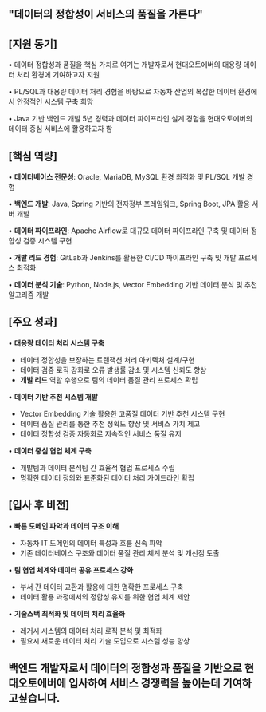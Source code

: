 ## **"데이터의 정합성이 서비스의 품질을 가른다"**


## \[지원 동기\]

• 데이터 정합성과 품질을 핵심 가치로 여기는 개발자로서 현대오토에버의 대용량 데이터 처리 환경에 기여하고자 지원 

• PL/SQL과 대용량 데이터 처리 경험을 바탕으로 자동차 산업의 복잡한 데이터 환경에서 안정적인 시스템 구축 희망 

• Java 기반 백엔드 개발 5년 경력과 데이터 파이프라인 설계 경험을 현대오토에버의 데이터 중심 서비스에 활용하고자 함

## \[핵심 역량\]

• **데이터베이스 전문성**: Oracle, MariaDB, MySQL 환경 최적화 및 PL/SQL 개발 경험 

• **백엔드 개발**: Java, Spring 기반의 전자정부 프레임워크, Spring Boot, JPA 활용 서버 개발 

• **데이터 파이프라인**: Apache Airflow로 대규모 데이터 파이프라인 구축 및 데이터 정합성 검증 시스템 구현 

• **개발 리드 경험**: GitLab과 Jenkins를 활용한 CI/CD 파이프라인 구축 및 개발 프로세스 최적화 

• **데이터 분석 기술**: Python, Node.js, Vector Embedding 기반 데이터 분석 및 추천 알고리즘 개발

## \[주요 성과\]

• **대용량 데이터 처리 시스템 구축**
- 데이터 정합성을 보장하는 트랜잭션 처리 아키텍처 설계/구현
- 데이터 검증 로직 강화로 오류 발생률 감소 및 시스템 신뢰도 향상
- **개발 리드** 역할 수행으로 팀의 데이터 품질 관리 프로세스 확립

• **데이터 기반 추천 시스템 개발**
- Vector Embedding 기술 활용한 고품질 데이터 기반 추천 시스템 구현
- 데이터 품질 관리를 통한 추천 정확도 향상 및 서비스 가치 제고
- 데이터 정합성 검증 자동화로 지속적인 서비스 품질 유지

• **데이터 중심 협업 체계 구축**
- 개발팀과 데이터 분석팀 간 효율적 협업 프로세스 수립
- 명확한 데이터 정의와 표준화된 데이터 처리 가이드라인 확립

## \[입사 후 비전\]

• **빠른 도메인 파악과 데이터 구조 이해**
- 자동차 IT 도메인의 데이터 특성과 흐름 신속 파악
- 기존 데이터베이스 구조와 데이터 품질 관리 체계 분석 및 개선점 도출

• **팀 협업 체계와 데이터 공유 프로세스 강화**
- 부서 간 데이터 교환과 활용에 대한 명확한 프로세스 구축
- 데이터 활용 과정에서의 정합성 유지를 위한 협업 체계 제안

• **기술스택 최적화 및 데이터 처리 효율화**
- 레거시 시스템의 데이터 처리 로직 분석 및 최적화
- 필요시 새로운 데이터 처리 기술 도입으로 시스템 성능 향상

## **백엔드 개발자로서 데이터의 정합성과 품질을 기반으로 현대오토에버에 입사하여 서비스 경쟁력을 높이는데 기여하고싶습니다.**